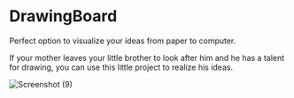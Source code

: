 # DrawingBoard
Perfect option to visualize your ideas from paper to computer.

If your mother leaves your little brother to look after him and he has a 
talent for drawing, you can use this little project to realize his ideas.

![Screenshot (9)](https://user-images.githubusercontent.com/122024239/215266000-568ce984-5c43-4dc5-9574-0b40bfc22a2c.png)
